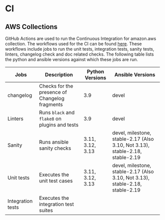 # CI

## AWS Collections

GitHub Actions are used to run the Continuous Integration for amazon.aws collection. The workflows used for the CI can be found [here](https://github.com/ansible-collections/amazon.aws/tree/stable-10/.github/workflows). These workflows include jobs to run the unit tests, integration tests, sanity tests, linters, changelog check and doc related checks. The following table lists the python and ansible versions against which these jobs are run.

| Jobs | Description | Python Versions | Ansible Versions |
| ------ |-------| ------ | -----------|
| changelog |Checks for the presence of Changelog fragments | 3.9 | devel |
| Linters | Runs `black` and `flake8` on plugins and tests | 3.9 | devel |
| Sanity | Runs ansible sanity checks | 3.11, 3.12, 3.13 | devel, milestone, stable-2.17 (Also 3.10, Not 3.13), stable-2.18, stable-2.19 |
| Unit tests | Executes the unit test cases | 3.11, 3.12, 3.13 | devel, milestone, stable-2.17 (Also 3.10, Not 3.13), stable-2.18, stable-2.19 |
| Integration tests | Executes the integration test suites| <TBA> | <TBA> |
